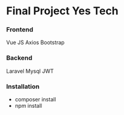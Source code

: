 # Final Project Yes Tech




### Frontend
Vue JS
Axios
Bootstrap

### Backend
Laravel
Mysql
JWT


### Installation
- composer install
- npm install
